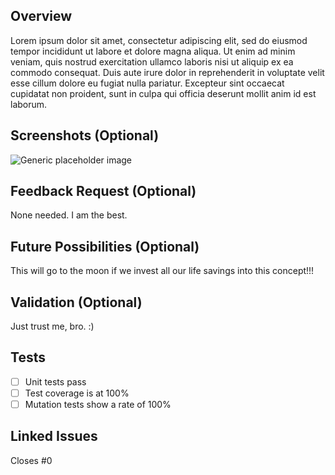 <!-- See https://github.com/ucsb-cs156-m23/m23-10am-4-NOTES/blob/main/masterDoc.md for more info-->
## Overview
<!--A paragraph of the PR and related content-->
Lorem ipsum dolor sit amet, consectetur adipiscing elit, sed do eiusmod tempor incididunt ut labore et dolore magna aliqua. Ut enim ad minim veniam, quis nostrud exercitation ullamco laboris nisi ut aliquip ex ea commodo consequat. Duis aute irure dolor in reprehenderit in voluptate velit esse cillum dolore eu fugiat nulla pariatur. Excepteur sint occaecat cupidatat non proident, sunt in culpa qui officia deserunt mollit anim id est laborum.

## Screenshots (Optional)
<!--Necessary screenshots and any necessary captions here. Delete if not needed.-->
![Generic placeholder image](https://picsum.photos/640/480)

## Feedback Request (Optional)
<!--Anywhere specific you want reviewers to take a look at and give suggestions. Delete if not needed.-->
None needed. I am the best.

## Future Possibilities (Optional)
<!--What do you think this project could become? Delete if not needed.-->
This will go to the moon if we invest all our life savings into this concept!!!

## Validation (Optional)
<!--Steps that someone else could take to make sure everything is working-->
Just trust me, bro. :)

## Tests
<!--Add any additional tests or required tests-->
- [ ] Unit tests pass
- [ ] Test coverage is at 100%
- [ ] Mutation tests show a rate of 100% 

## Linked Issues
<!--Issues related to the PR-->
Closes #0
